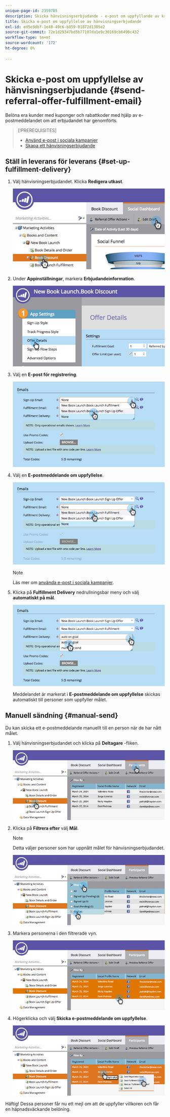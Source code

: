 ```yaml
---
unique-page-id: 2359785
description: Skicka hänvisningserbjudande - e-post om uppfyllande av krav - Marketo Docs - produktdokumentation
title: Skicka e-post om uppfyllelse av hänvisningserbjudande
exl-id: ed5e3dbf-1e48-49c6-b859-01872d1305e2
source-git-commit: 72e1d29347bd5b77107da1e9c30169cb6490c432
workflow-type: tm+mt
source-wordcount: '172'
ht-degree: 0%

---
```


# Skicka e-post om uppfyllelse av hänvisningserbjudande {#send-referral-offer-fulfillment-email}

Belöna era kunder med kuponger och rabattkoder med hjälp av e-postmeddelandet om att erbjudandet har genomförts.

>[!PREREQUISITES]
>
>* [Använd e-post i sociala kampanjer](/help/marketo/product-docs/demand-generation/social/social-functions/use-emails-in-social-promotions.md)
>* [Skapa ett hänvisningserbjudande](/help/marketo/product-docs/demand-generation/social/referral-offers/create-a-referral-offer.md)


## Ställ in leverans för leverans {#set-up-fulfillment-delivery}

1. Välj hänvisningserbjudandet. Klicka **Redigera utkast**.

   ![](assets/image2015-4-20-16-3a3-3a14.png)

1. Under **Appinställningar**, markera **Erbjudandeinformation**.

   ![](assets/image2015-4-23-12-3a53-3a16.png)

1. Välj en **E-post för registrering**.

   ![](assets/image2015-4-23-12-3a58-3a52.png)

1. Välj en **E-postmeddelande om uppfyllelse**.

   ![](assets/image2015-4-23-13-3a4-3a40.png)

   >[!NOTE]
   >
   >Läs mer om [använda e-post i sociala kampanjer](/help/marketo/product-docs/demand-generation/social/social-functions/use-emails-in-social-promotions.md).

1. Klicka på **Fulfillment Delivery** nedrullningsbar meny och välj **automatiskt på mål**.

   ![](assets/image2015-4-23-13-3a13-3a33.png)

   Meddelandet är markerat i **E-postmeddelande om uppfyllelse** skickas automatiskt till personer som uppfyller målet.

## Manuell sändning {#manual-send}

Du kan skicka ett e-postmeddelande manuellt till en person när de har nått målet.

1. Välj hänvisningserbjudandet och klicka på **Deltagare** -fliken.

   ![](assets/image2015-4-20-15-3a37-3a14.png)

1. Klicka på **Filtrera efter** välj **Mål**.

   >[!NOTE]
   >
   >Detta väljer personer som har uppnått målet för hänvisningserbjudandet.

   ![](assets/image2015-4-20-15-3a59-3a11.png)

1. Markera personerna i den filtrerade vyn.

   ![](assets/2015-04-23-13-08-53.png)

1. Högerklicka och välj **Skicka e-postmeddelande om uppfyllelse**.

   ![](assets/2015-04-20-15-54-13.png)

Häftig! Dessa personer får nu ett mejl om att de uppfyller villkoren och får en häpnadsväckande belöning.
